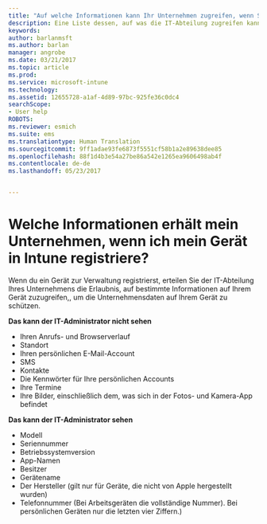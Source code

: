 ```yaml
---
title: "Auf welche Informationen kann Ihr Unternehmen zugreifen, wenn Sie Ihr Gerät registrieren? | Microsoft Docs"
description: Eine Liste dessen, auf was die IT-Abteilung zugreifen kann und auf was nicht.
keywords: 
author: barlanmsft
ms.author: barlan
manager: angrobe
ms.date: 03/21/2017
ms.topic: article
ms.prod: 
ms.service: microsoft-intune
ms.technology: 
ms.assetid: 12655728-a1af-4d89-97bc-925fe36c0dc4
searchScope:
- User help
ROBOTS: 
ms.reviewer: esmich
ms.suite: ems
ms.translationtype: Human Translation
ms.sourcegitcommit: 9ff1adae93fe6873f5551cf58b1a2e89638dee85
ms.openlocfilehash: 88f1d4b3e54a27be86a542e1265ea9606498ab4f
ms.contentlocale: de-de
ms.lasthandoff: 05/23/2017


---
```


# <a name="what-information-can-my-company-see-when-i-enroll-my-device-in-intune"></a>Welche Informationen erhält mein Unternehmen, wenn ich mein Gerät in Intune registriere?

Wenn du ein Gerät zur Verwaltung registrierst, erteilen Sie der IT-Abteilung Ihres Unternehmens die Erlaubnis, auf bestimmte Informationen auf Ihrem Gerät zuzugreifen,, um die Unternehmensdaten auf Ihrem Gerät zu schützen.

**Das kann der IT-Administrator nicht sehen**

- Ihren Anrufs- und Browserverlauf
-    Standort
- Ihren persönlichen E-Mail-Account
- SMS
- Kontakte
-    Die Kennwörter für Ihre persönlichen Accounts
- Ihre Termine
- Ihre Bilder, einschließlich dem, was sich in der Fotos- und Kamera-App befindet

**Das kann der IT-Administrator sehen**

-   Modell
-   Seriennummer
-   Betriebssystemversion
-   App-Namen
-   Besitzer
-   Gerätename
-   Der Hersteller (gilt nur für Geräte, die nicht von Apple hergestellt wurden)
-   Telefonnummer (Bei Arbeitsgeräten die vollständige Nummer). Bei persönlichen Geräten nur die letzten vier Ziffern.)

